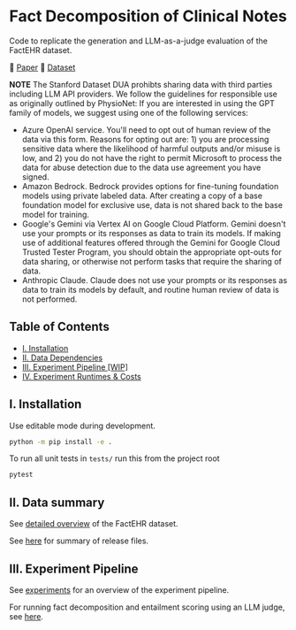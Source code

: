 # Fact Decomposition of Clinical Notes

Code to replicate the generation and LLM-as-a-judge evaluation of the FactEHR dataset. 

📝 [Paper](https://arxiv.org/abs/2412.12422)
💾 [Dataset](https://stanford.redivis.com/datasets/bckk-15p0mwmz7)

**NOTE**
The Stanford Dataset DUA prohibts sharing data with third parties including LLM API providers. We follow the guidelines for responsible use as originally outlined by PhysioNet:
If you are interested in using the GPT family of models, we suggest using one of the following services:
- Azure OpenAI service. You'll need to opt out of human review of the data via this form. Reasons for opting out are: 1) you are processing sensitive data where the likelihood of harmful outputs and/or misuse is low, and 2) you do not have the right to permit Microsoft to process the data for abuse detection due to the data use agreement you have signed.
- Amazon Bedrock. Bedrock provides options for fine-tuning foundation models using private labeled data. After creating a copy of a base foundation model for exclusive use, data is not shared back to the base model for training.
- Google's Gemini via Vertex AI on Google Cloud Platform. Gemini doesn't use your prompts or its responses as data to train its models. If making use of additional features offered through the Gemini for Google Cloud Trusted Tester Program, you should obtain the appropriate opt-outs for data sharing, or otherwise not perform tasks that require the sharing of data.
- Anthropic Claude. Claude does not use your prompts or its responses as data to train its models by default, and routine human review of data is not performed.

## Table of Contents
- [I. Installation](#i-installation)
- [II. Data Dependencies](#ii-data-dependencies)
- [III. Experiment Pipeline [WIP]](#iii-experiment-workflow-wip)
- [IV. Experiment Runtimes & Costs](docs/runtimes.md)

## I. Installation

Use editable mode during development.

```bash
python -m pip install -e .
```

To run all unit tests in `tests/` run this from the project root

```bash
pytest
```

## II. Data summary

See [detailed overview](docs/dataset_summary.md) of the FactEHR dataset. 

See [here](docs/release_files.md) for summary of release files.
 
## III. Experiment Pipeline 
See [experiments](docs/experiments.md) for an overview of the experiment pipeline.

For running fact decomposition and entailment scoring using an LLM judge, see [here](https://github.com/som-shahlab/factehr/blob/main/docs/experiments.md#2-running-llm-experiments).

